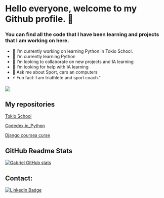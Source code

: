 # Hello everyone, welcome to my Github profile. 👋

### You can find all the code that I have been learning and projects that I am working on here.

- 🔭 I’m currently working on learning Python in Tokio School.
- 🌱 I’m currently learning Python
- 👯 I’m looking to collaborate on new projects and IA learning
- 🤔 I’m looking for help with IA learning
- 💬 Ask me about Sport, cars an computers
- ⚡ Fun fact: I am triathlete and sport coach."

![](https://blogthinkbig.com/wp-content/uploads/sites/4/2022/11/MicrosoftTeams-image-9.jpg)

## My repositories

[Tokio School](https://github.com/wannabetri/Tokio_School_Ejercicios)

[Codedex.io_Python](https://github.com/wannabetri/Codedex.io_Python)

[Django coursea curse](https://github.com/wannabetri/django_projects)

## GitHub Readme Stats

[![Gabriel GitHub stats](https://github-readme-stats.vercel.app/api?username=wannabetri)](https://github.com/wannabetri/github-readme-stats)

## Contact:

[![Linkedin Badge](https://img.shields.io/badge/-Gabriel_de_Dompablo-blue?style=flat-square&logo=Linkedin$logoColor=white$link=https://https://www.linkedin.com/in/gabriel-de-dompablo-sanchez-a8a1038b/)](https://www.linkedin.com/in/gabriel-de-dompablo-sanchez-a8a1038b/)


